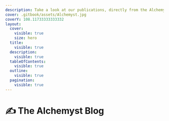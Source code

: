 ```yaml
---
description: Take a look at our publications, directly from the AlchemystAI team
cover: .gitbook/assets/Alchemyst.jpg
coverY: 108.11733333333332
layout:
  cover:
    visible: true
    size: hero
  title:
    visible: true
  description:
    visible: true
  tableOfContents:
    visible: true
  outline:
    visible: true
  pagination:
    visible: true
---
```


# ✍️ The Alchemyst Blog

